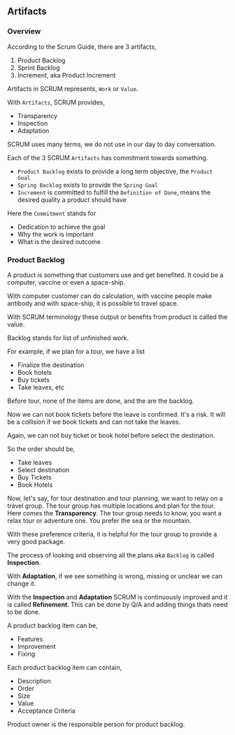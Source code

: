 ## Artifacts

### Overview

According to the Scrum Guide, there are 3 artifacts,

1. Product Backlog
2. Sprint Backlog
3. Increment, aka Product Increment

Artifacts in SCRUM represents, `Work` or `Value`.

With `Artifacts`, SCRUM provides,

- Transparency
- Inspection
- Adaptation

SCRUM uses many terms, we do not use in our day to day conversation.

Each of the 3 SCRUM `Artifacts` has commitment towards something.

- `Product Backlog` exists to provide a long term objective, the `Product Goal`
- `Spring Backlog` exists to provide the `Spring Goal`
- `Increment` is committed to fulfill the `Definition of Done`, means the desired quality a product should have

Here the `Commitment` stands for

- Dedication to achieve the goal
- Why the work is important
- What is the desired outcome

### Product Backlog

A product is something that customers use and get benefited. It could be a computer, vaccine or even a space-ship.

With computer customer can do calculation, with vaccine people make antibody and with space-ship, it is possible to travel space.

With SCRUM terminology these output or benefits from product is called the value.

Backlog stands for list of unfinished work.

For example, if we plan for a tour, we have a list

- Finalize the destination
- Book hotels
- Buy tickets
- Take leaves, etc

Before tour, none of the items are done, and the are the backlog.

Now we can not book tickets before the leave is confirmed. It's a risk. It will be a collision if we book tickets and can not take the leaves.

Again, we can not buy ticket or book hotel before select the destination.

So the order should be,

- Take leaves
- Select destination
- Buy Tickets
- Book Hotels

Now, let's say, for tour destination and tour planning, we want to relay on a travel group. The tour group has multiple locations and plan for the tour. Here comes the **Transparency**. The tour group needs to know, you want a relax tour or adventure one. You prefer the sea or the mountain.

With these preference criteria, it is helpful for the tour group to provide a very good package.

The process of looking and observing all the plans aka `Backlog` is called **Inspection**.

With **Adaptation**, if we see something is wrong, missing or unclear we can change it.

With the **Inspection** and **Adaptation** SCRUM is continuously improved and it is called **Refinement**. This can be done by Q/A and adding things thats need to be done.

A product backlog item can be,

- Features
- Improvement
- Fixing

Each product backlog item can contain,

- Description
- Order
- Size
- Value
- Acceptance Criteria

Product owner is the responsible person for product backlog.
